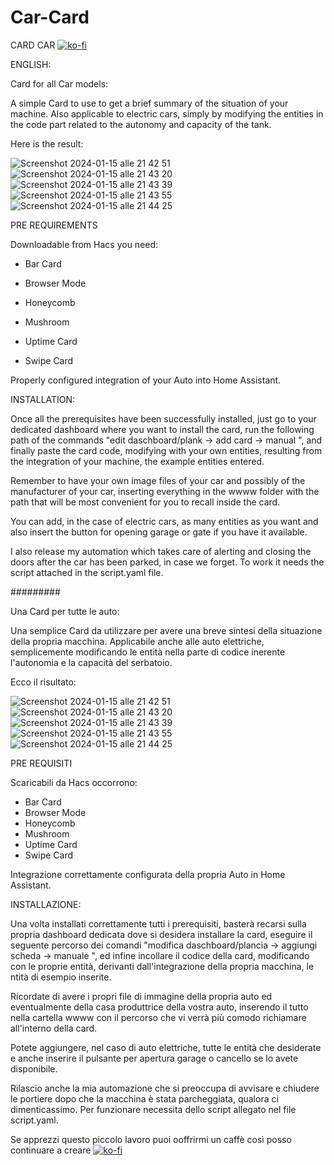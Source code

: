 # Car-Card

CARD CAR
[![ko-fi](https://ko-fi.com/img/githubbutton_sm.svg)](https://ko-fi.com/V7V1RWSFR)


ENGLISH:

Card for all Car models:

A simple Card to use to get a brief summary of the situation of your machine. Also applicable to electric cars, simply by modifying the entities in the code part related to the autonomy and capacity of the tank.

Here is the result:

![Screenshot 2024-01-15 alle 21 42 51](https://github.com/FedeL16/Car-Card/assets/141550943/4f4c9a04-b468-47e2-97d1-ac3dab74ee26)
![Screenshot 2024-01-15 alle 21 43 20](https://github.com/FedeL16/Car-Card/assets/141550943/fdfc4c9f-02ba-4932-8179-3ecf4e9d3633)
![Screenshot 2024-01-15 alle 21 43 39](https://github.com/FedeL16/Car-Card/assets/141550943/ad0a4ba9-2f0a-4ca2-9829-02ac1b5a205f)
![Screenshot 2024-01-15 alle 21 43 55](https://github.com/FedeL16/Car-Card/assets/141550943/cafeea8a-5fbf-4228-b256-d4a5d48a4ebb)
![Screenshot 2024-01-15 alle 21 44 25](https://github.com/FedeL16/Car-Card/assets/141550943/5cd12ed6-b49a-4dfd-8c76-ee894f2badca)

PRE REQUIREMENTS

Downloadable from Hacs you need:

- Bar Card

- Browser Mode

- Honeycomb

- Mushroom

- Uptime Card

- Swipe Card

Properly configured integration of your Auto into Home Assistant.

INSTALLATION:

Once all the prerequisites have been successfully installed, just go to your dedicated dashboard where you want to install the card, run the following path of the commands "edit daschboard/plank -> add card -> manual ", and finally paste the card code, modifying with your own entities, resulting from the integration of your machine, the example entities entered.

Remember to have your own image files of your car and possibly of the manufacturer of your car, inserting everything in the wwww folder with the path that will be most convenient for you to recall inside the card. 

You can add, in the case of electric cars, as many entities as you want and also insert the button for opening garage or gate if you have it available.

I also release my automation which takes care of alerting and closing the doors after the car has been parked, in case we forget. To work it needs the script attached in the script.yaml file.

#########

Una Card per tutte le auto:

Una semplice Card da utilizzare per avere una breve sintesi della situazione della propria macchina. Applicabile anche alle auto elettriche, semplicemente modificando le entità nella parte di codice inerente l'autonomia e la capacità del serbatoio. 

Ecco il risultato:

![Screenshot 2024-01-15 alle 21 42 51](https://github.com/FedeL16/Car-Card/assets/141550943/4f4c9a04-b468-47e2-97d1-ac3dab74ee26)
![Screenshot 2024-01-15 alle 21 43 20](https://github.com/FedeL16/Car-Card/assets/141550943/fdfc4c9f-02ba-4932-8179-3ecf4e9d3633)
![Screenshot 2024-01-15 alle 21 43 39](https://github.com/FedeL16/Car-Card/assets/141550943/ad0a4ba9-2f0a-4ca2-9829-02ac1b5a205f)
![Screenshot 2024-01-15 alle 21 43 55](https://github.com/FedeL16/Car-Card/assets/141550943/cafeea8a-5fbf-4228-b256-d4a5d48a4ebb)
![Screenshot 2024-01-15 alle 21 44 25](https://github.com/FedeL16/Car-Card/assets/141550943/5cd12ed6-b49a-4dfd-8c76-ee894f2badca)



PRE REQUISITI

Scaricabili da Hacs occorrono:

- Bar Card
- Browser Mode
- Honeycomb
- Mushroom
- Uptime Card
- Swipe Card

Integrazione correttamente configurata della propria Auto in Home Assistant.


INSTALLAZIONE:

Una volta installati correttamente tutti i prerequisiti, basterà recarsi sulla propria dashboard dedicata dove si desidera installare la card, eseguire il seguente percorso dei comandi "modifica daschboard/plancia -> aggiungi scheda -> manuale ", ed infine incollare il codice della card, modificando con le proprie entità, derivanti dall'integrazione della propria macchina, le ntità di esempio inserite.

Ricordate di avere i propri file di immagine della propria auto ed eventualmente della casa produttrice della vostra auto, inserendo il tutto nella cartella wwww con il percorso che vi verrà più comodo richiamare all'interno della card.

Potete aggiungere, nel caso di auto elettriche, tutte le entità che desiderate e anche inserire il pulsante per apertura garage o cancello se lo avete disponibile.

Rilascio anche la mia automazione che si preoccupa di avvisare e chiudere le portiere dopo che la macchina è stata parcheggiata, qualora ci dimenticassimo. Per funzionare necessita dello script allegato nel file script.yaml.

Se apprezzi questo piccolo lavoro puoi ooffrirmi un caffè così posso continuare a creare 
[![ko-fi](https://ko-fi.com/img/githubbutton_sm.svg)](https://ko-fi.com/V7V1RWSFR)
